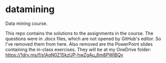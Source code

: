 # datamining
Data mining course.

This repo contains the solutions to the assignments in the course. The questions were in .docx files, which are not opened by GitHub's editor. So I've removed them from here. Also removed are the PowerPoint slides containing the in-class exercises.
They will be at my OneDrive folder: https://1drv.ms/f/s!AqN0Z15kzUP-hwZgAu_6m8PWIBQy
